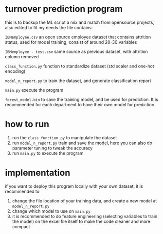 # turnover prediction program

this is to backup the ML script
a mix and match from opensource projects, also edited to fit my needs
the file contains:

``` IBMemployee.csv ``` an open source employee dataset that contains attrition status, used for model training, consist of around 20-30 variables

``` IBMemployee - test.csv ``` same source as previous dataset, with attrition column removed

``` class_function.py ``` function to standardize dataset (std scaler and one-hot encoding)

``` model_n_report.py ``` to train the dataset, and generate classification report

``` main.py ``` execute the program

``` forest_model.bin ``` to save the training model, and be used for prediction. It is recommended for each department to have their own model for prediction

# how to run
1. run the ``` class_function.py ``` to manipulate the dataset
2. run ``` model_n_report.py ``` train and save the model, here you can also do parameter tuning to tweak the accuracy
3. run ``` main.py ``` to execute the program

# implementation
if you want to deploy this program locally with your own dataset, it is recommended to
1. change the file location of your training data, and create a new model at ``` model_n_report.py ```
2. change which model to use on ``` main.py ```
3. it is recommended to do feature engineering (selecting variables to train the model) on the excel file itself to make the code cleaner and more compact

   
